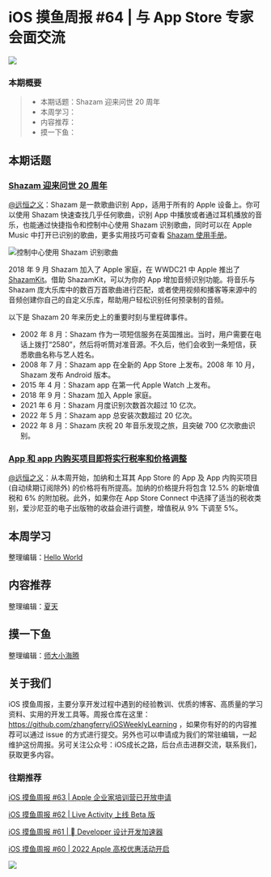 # iOS 摸鱼周报 #64 | 与 App Store 专家会面交流

![](https://cdn.zhangferry.com/Images/moyu_weekly_cover.jpeg)

### 本期概要

> * 本期话题：Shazam 迎来问世 20 周年
> * 本周学习：
> * 内容推荐：
> * 摸一下鱼：

## 本期话题

### [Shazam 迎来问世 20 周年](https://www.apple.com.cn/newsroom/2022/08/shazam-turns-20/ "Shazam 迎来问世 20 周年")

[@远恒之义](https://github.com/eternaljust)：Shazam 是一款歌曲识别 App，适用于所有的 Apple 设备上。你可以使用 Shazam 快速查找几乎任何歌曲，识别 App 中播放或者通过耳机播放的音乐，也能通过快捷指令和控制中心使用 Shazam 识别歌曲，同时可以在 Apple Music 中打开已识别的歌曲，更多实用技巧可查看 [Shazam 使用手册](https://support.apple.com/zh-cn/guide/shazam-iphone/welcome/ios "Shazam 使用手册")。

![控制中心使用 Shazam 识别歌曲](https://cdn.zhangferry.com/Images/shazam-music.png)

2018 年 9 月 Shazam 加入了 Apple 家庭，在 WWDC21 中 Apple 推出了 [ShazamKit](https://developer.apple.com/cn/shazamkit/ "ShazamKit")。借助 ShazamKit，可以为你的 App 增加音频识别功能。将音乐与 Shazam 庞大乐库中的数百万首歌曲进行匹配，或者使用视频和播客等来源中的音频创建你自己的自定义乐库，帮助用户轻松识别任何预录制的音频。

以下是 Shazam 20 年来历史上的重要时刻与里程碑事件。

* 2002 年 8 月：Shazam 作为一项短信服务在英国推出。当时，用户需要在电话上拨打“2580”，然后将听筒对准音源。不久后，他们会收到一条短信，获悉歌曲名称与艺人姓名。
* 2008 年 7 月：Shazam app 在全新的 App Store 上发布。2008 年 10 月，Shazam 发布 Android 版本。
* 2015 年 4 月：Shazam app 在第一代 Apple Watch 上发布。
* 2018 年 9 月：Shazam 加入 Apple 家庭。
* 2021 年 6 月：Shazam 月度识别次数首次超过 10 亿次。
* 2022 年 5 月：Shazam app 总安装次数超过 20 亿次。
* 2022 年 8 月：Shazam 庆祝 20 年音乐发现之旅，且突破 700 亿次歌曲识别。

### [App 和 app 内购买项目即将实行税率和价格调整](https://developer.apple.com/cn/news/?id=l42tc8ie "App 和 app 内购买项目即将实行税率和价格调整")

[@远恒之义](https://github.com/eternaljust)：从本周开始，加纳和土耳其 App Store 的 App 及 App 内购买项目 (自动续期订阅除外) 的价格将有所提高。加纳的价格提升将包含 12.5% 的新增值税和 6% 的附加税。此外，如果你在 App Store Connect 中选择了适当的税收类别，爱沙尼亚的电子出版物的收益会进行调整，增值税从 9% 下调至 5%。

## 本周学习

整理编辑：[Hello World](https://juejin.cn/user/2999123453164605/posts)


## 内容推荐

整理编辑：[夏天](https://juejin.cn/user/3298190611456638)


## 摸一下鱼

整理编辑：[师大小海腾](https://juejin.cn/user/782508012091645/posts)


## 关于我们

iOS 摸鱼周报，主要分享开发过程中遇到的经验教训、优质的博客、高质量的学习资料、实用的开发工具等。周报仓库在这里：https://github.com/zhangferry/iOSWeeklyLearning ，如果你有好的的内容推荐可以通过 issue 的方式进行提交。另外也可以申请成为我们的常驻编辑，一起维护这份周报。另可关注公众号：iOS成长之路，后台点击进群交流，联系我们，获取更多内容。

### 往期推荐

[iOS 摸鱼周报 #63 | Apple 企业家培训营已开放申请](https://mp.weixin.qq.com/s/nAMshUG4AjWLAAHOFPVqXg)

[iOS 摸鱼周报 #62 |  Live Activity 上线 Beta 版 ](https://mp.weixin.qq.com/s/HySX4Yaf3Zxy8Wn-LyUO0A)

[iOS 摸鱼周报 #61 |  Developer 设计开发加速器](https://mp.weixin.qq.com/s/WfwqRhC-9-isUanv8ZnvMQ)

[iOS 摸鱼周报 #60 | 2022 Apple 高校优惠活动开启](https://mp.weixin.qq.com/s/5chb-a9u7VMdLis1FG6B6Q)

![](https://cdn.zhangferry.com/Images/WechatIMG384.jpeg)
